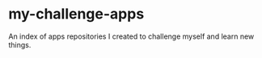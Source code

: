 # my-challenge-apps
An index of apps repositories I created to challenge myself and learn new things.
